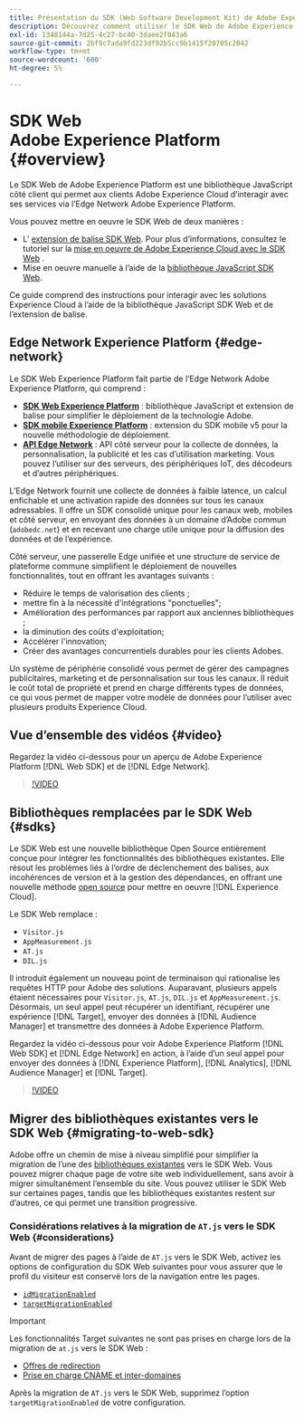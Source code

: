 ```yaml
---
title: Présentation du SDK (Web Software Development Kit) de Adobe Experience Platform
description: Découvrez comment utiliser le SDK Web de Adobe Experience Platform pour intégrer des fonctionnalités de Platform à votre site web.
exl-id: 1348144a-7d25-4c27-bc40-3daee2f043a6
source-git-commit: 2bf9c7ada9fd223df92b5cc9b1415f20705c2042
workflow-type: tm+mt
source-wordcount: '600'
ht-degree: 5%

---
```


# SDK Web Adobe Experience Platform {#overview}

Le SDK Web de Adobe Experience Platform est une bibliothèque JavaScript côté client qui permet aux clients Adobe Experience Cloud d’interagir avec ses services via l’Edge Network Adobe Experience Platform.

Vous pouvez mettre en oeuvre le SDK Web de deux manières :

* L’ [extension de balise SDK Web](../tags/extensions/client/web-sdk/web-sdk-extension-configuration.md). Pour plus d’informations, consultez le tutoriel sur la [mise en oeuvre de Adobe Experience Cloud avec le SDK Web](https://experienceleague.adobe.com/docs/platform-learn/implement-web-sdk/overview.html?lang=fr) .
* Mise en oeuvre manuelle à l’aide de la [ bibliothèque JavaScript SDK Web](install/library.md).

Ce guide comprend des instructions pour interagir avec les solutions Experience Cloud à l’aide de la bibliothèque JavaScript SDK Web et de l’extension de balise.

## Edge Network Experience Platform {#edge-network}



Le SDK Web Experience Platform fait partie de l’Edge Network Adobe Experience Platform, qui comprend :

* **[SDK Web Experience Platform](#overview)** : bibliothèque JavaScript et extension de balise pour simplifier le déploiement de la technologie Adobe.
* **[SDK mobile Experience Platform](https://developer.adobe.com/client-sdks/home/)** : extension du SDK mobile v5 pour la nouvelle méthodologie de déploiement.
* **[API Edge Network](../server-api/overview.md)** : API côté serveur pour la collecte de données, la personnalisation, la publicité et les cas d’utilisation marketing. Vous pouvez l’utiliser sur des serveurs, des périphériques IoT, des décodeurs et d’autres périphériques.

L’Edge Network fournit une collecte de données à faible latence, un calcul enfichable et une activation rapide des données sur tous les canaux adressables. Il offre un SDK consolidé unique pour les canaux web, mobiles et côté serveur, en envoyant des données à un domaine d’Adobe commun (`adobedc.net`) et en recevant une charge utile unique pour la diffusion des données et de l’expérience.

Côté serveur, une passerelle Edge unifiée et une structure de service de plateforme commune simplifient le déploiement de nouvelles fonctionnalités, tout en offrant les avantages suivants :

* Réduire le temps de valorisation des clients ;
* mettre fin à la nécessité d&#39;intégrations &quot;ponctuelles&quot;;
* Amélioration des performances par rapport aux anciennes bibliothèques ;
* la diminution des coûts d&#39;exploitation;
* Accélérer l&#39;innovation;
* Créer des avantages concurrentiels durables pour les clients Adobes.

Un système de périphérie consolidé vous permet de gérer des campagnes publicitaires, marketing et de personnalisation sur tous les canaux. Il réduit le coût total de propriété et prend en charge différents types de données, ce qui vous permet de mapper votre modèle de données pour l’utiliser avec plusieurs produits Experience Cloud.

## Vue d’ensemble des vidéos {#video}

Regardez la vidéo ci-dessous pour un aperçu de Adobe Experience Platform [!DNL Web SDK] et de [!DNL Edge Network].

>[!VIDEO](https://video.tv.adobe.com/v/34141?quality=12&learn=on)

## Bibliothèques remplacées par le SDK Web {#sdks}

Le SDK Web est une nouvelle bibliothèque Open Source entièrement conçue pour intégrer les fonctionnalités des bibliothèques existantes. Elle résout les problèmes liés à l’ordre de déclenchement des balises, aux incohérences de version et à la gestion des dépendances, en offrant une nouvelle méthode [open source](https://github.com/adobe/alloy) pour mettre en oeuvre [!DNL Experience Cloud].

Le SDK Web remplace :

* `Visitor.js`
* `AppMeasurement.js`
* `AT.js`
* `DIL.js`

Il introduit également un nouveau point de terminaison qui rationalise les requêtes HTTP pour Adobe des solutions. Auparavant, plusieurs appels étaient nécessaires pour `Visitor.js`, `AT.js`, `DIL.js` et `AppMeasurement.js`. Désormais, un seul appel peut récupérer un identifiant, récupérer une expérience [!DNL Target], envoyer des données à [!DNL Audience Manager] et transmettre des données à Adobe Experience Platform.

Regardez la vidéo ci-dessous pour voir Adobe Experience Platform [!DNL Web SDK] et [!DNL Edge Network] en action, à l’aide d’un seul appel pour envoyer des données à [!DNL Experience Platform], [!DNL Analytics], [!DNL Audience Manager] et [!DNL Target].

>[!VIDEO](https://video.tv.adobe.com/v/34148)

## Migrer des bibliothèques existantes vers le SDK Web {#migrating-to-web-sdk}

Adobe offre un chemin de mise à niveau simplifié pour simplifier la migration de l’une des [bibliothèques existantes](#sdks) vers le SDK Web. Vous pouvez migrer chaque page de votre site web individuellement, sans avoir à migrer simultanément l’ensemble du site. Vous pouvez utiliser le SDK Web sur certaines pages, tandis que les bibliothèques existantes restent sur d’autres, ce qui permet une transition progressive.

### Considérations relatives à la migration de `AT.js` vers le SDK Web {#considerations}

Avant de migrer des pages à l’aide de `AT.js` vers le SDK Web, activez les options de configuration du SDK Web suivantes pour vous assurer que le profil du visiteur est conservé lors de la navigation entre les pages.

* [`idMigrationEnabled`](/help/web-sdk/commands/configure/idmigrationenabled.md)
* [`targetMigrationEnabled`](/help/web-sdk/commands/configure/targetmigrationenabled.md)

>[!IMPORTANT]
>
>Les fonctionnalités Target suivantes ne sont pas prises en charge lors de la migration de `at.js` vers le SDK Web :
>
>* [Offres de redirection](https://experienceleague.adobe.com/docs/target/using/experiences/offers/offer-redirect.html?lang=fr)
>* [Prise en charge CNAME et inter-domaines](https://experienceleague.adobe.com/docs/target-dev/developer/client-side/at-js-implementation/atjs-cookies.html)

Après la migration de `AT.js` vers le SDK Web, supprimez l’option `targetMigrationEnabled` de votre configuration.
